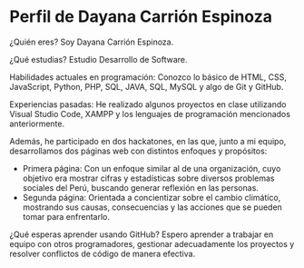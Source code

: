 # Perfil de Dayana Carrión Espinoza

¿Quién eres?
Soy Dayana Carrión Espinoza.

¿Qué estudias?
Estudio Desarrollo de Software.

Habilidades actuales en programación:
Conozco lo básico de HTML, CSS, JavaScript, Python, PHP, SQL, JAVA, SQL, MySQL y algo de Git y GitHub.

Experiencias pasadas:
He realizado algunos proyectos en clase utilizando Visual Studio Code, XAMPP y los lenguajes de programación mencionados anteriormente.

Además, he participado en dos hackatones, en las que, junto a mi equipo, desarrollamos dos páginas web con distintos enfoques y propósitos:

- Primera página: Con un enfoque similar al de una organización, cuyo objetivo era mostrar cifras y estadísticas sobre diversos problemas sociales del Perú, buscando generar reflexión en las personas.
- Segunda página: Orientada a concientizar sobre el cambio climático, mostrando sus causas, consecuencias y las acciones que se pueden tomar para enfrentarlo.

¿Qué esperas aprender usando GitHub?
Espero aprender a trabajar en equipo con otros programadores, gestionar adecuadamente los proyectos y resolver conflictos de código de manera efectiva.

